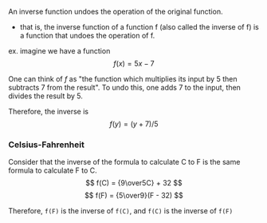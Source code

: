 
An inverse function undoes the operation of the original function.
- that is, the inverse function of a function f (also called the inverse of f) is a function that undoes the operation of f.

ex. imagine we have a function
$$
f(x) = 5x − 7
$$

One can think of $f$ as "the function which multiplies its input by 5 then subtracts 7 from the result". To undo this, one adds 7 to the input, then divides the result by 5.

Therefore, the inverse is
$$
f(y) = (y + 7)/5
$$

### Celsius-Fahrenheit
Consider that the inverse of the formula to calculate C to F is the same formula to calculate F to C.
$$
f(C) = {9\over5C} + 32
$$
$$
f(F) = {5\over9}(F - 32)
$$

Therefore, `f(F)` is the inverse of `f(C)`, and `f(C)` is the inverse of `f(F)`

